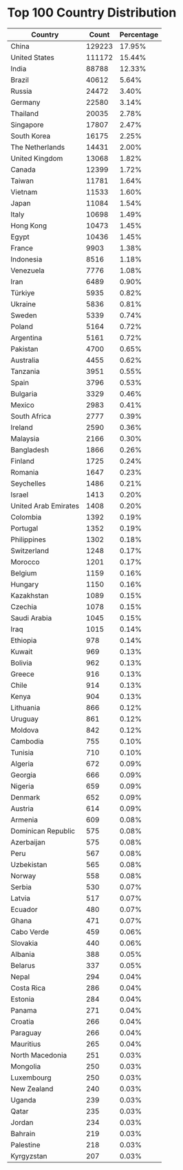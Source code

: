 # Top 100 Country Distribution
| Country | Count | Percentage |
|----|----|----|
| China | 129223 | 17.95% |
| United States | 111172 | 15.44% |
| India | 88788 | 12.33% |
| Brazil | 40612 | 5.64% |
| Russia | 24472 | 3.40% |
| Germany | 22580 | 3.14% |
| Thailand | 20035 | 2.78% |
| Singapore | 17807 | 2.47% |
| South Korea | 16175 | 2.25% |
| The Netherlands | 14431 | 2.00% |
| United Kingdom | 13068 | 1.82% |
| Canada | 12399 | 1.72% |
| Taiwan | 11781 | 1.64% |
| Vietnam | 11533 | 1.60% |
| Japan | 11084 | 1.54% |
| Italy | 10698 | 1.49% |
| Hong Kong | 10473 | 1.45% |
| Egypt | 10436 | 1.45% |
| France | 9903 | 1.38% |
| Indonesia | 8516 | 1.18% |
| Venezuela | 7776 | 1.08% |
| Iran | 6489 | 0.90% |
| Türkiye | 5935 | 0.82% |
| Ukraine | 5836 | 0.81% |
| Sweden | 5339 | 0.74% |
| Poland | 5164 | 0.72% |
| Argentina | 5161 | 0.72% |
| Pakistan | 4700 | 0.65% |
| Australia | 4455 | 0.62% |
| Tanzania | 3951 | 0.55% |
| Spain | 3796 | 0.53% |
| Bulgaria | 3329 | 0.46% |
| Mexico | 2983 | 0.41% |
| South Africa | 2777 | 0.39% |
| Ireland | 2590 | 0.36% |
| Malaysia | 2166 | 0.30% |
| Bangladesh | 1866 | 0.26% |
| Finland | 1725 | 0.24% |
| Romania | 1647 | 0.23% |
| Seychelles | 1486 | 0.21% |
| Israel | 1413 | 0.20% |
| United Arab Emirates | 1408 | 0.20% |
| Colombia | 1392 | 0.19% |
| Portugal | 1352 | 0.19% |
| Philippines | 1302 | 0.18% |
| Switzerland | 1248 | 0.17% |
| Morocco | 1201 | 0.17% |
| Belgium | 1159 | 0.16% |
| Hungary | 1150 | 0.16% |
| Kazakhstan | 1089 | 0.15% |
| Czechia | 1078 | 0.15% |
| Saudi Arabia | 1045 | 0.15% |
| Iraq | 1015 | 0.14% |
| Ethiopia | 978 | 0.14% |
| Kuwait | 969 | 0.13% |
| Bolivia | 962 | 0.13% |
| Greece | 916 | 0.13% |
| Chile | 914 | 0.13% |
| Kenya | 904 | 0.13% |
| Lithuania | 866 | 0.12% |
| Uruguay | 861 | 0.12% |
| Moldova | 842 | 0.12% |
| Cambodia | 755 | 0.10% |
| Tunisia | 710 | 0.10% |
| Algeria | 672 | 0.09% |
| Georgia | 666 | 0.09% |
| Nigeria | 659 | 0.09% |
| Denmark | 652 | 0.09% |
| Austria | 614 | 0.09% |
| Armenia | 609 | 0.08% |
| Dominican Republic | 575 | 0.08% |
| Azerbaijan | 575 | 0.08% |
| Peru | 567 | 0.08% |
| Uzbekistan | 565 | 0.08% |
| Norway | 558 | 0.08% |
| Serbia | 530 | 0.07% |
| Latvia | 517 | 0.07% |
| Ecuador | 480 | 0.07% |
| Ghana | 471 | 0.07% |
| Cabo Verde | 459 | 0.06% |
| Slovakia | 440 | 0.06% |
| Albania | 388 | 0.05% |
| Belarus | 337 | 0.05% |
| Nepal | 294 | 0.04% |
| Costa Rica | 286 | 0.04% |
| Estonia | 284 | 0.04% |
| Panama | 271 | 0.04% |
| Croatia | 266 | 0.04% |
| Paraguay | 266 | 0.04% |
| Mauritius | 265 | 0.04% |
| North Macedonia | 251 | 0.03% |
| Mongolia | 250 | 0.03% |
| Luxembourg | 250 | 0.03% |
| New Zealand | 240 | 0.03% |
| Uganda | 239 | 0.03% |
| Qatar | 235 | 0.03% |
| Jordan | 234 | 0.03% |
| Bahrain | 219 | 0.03% |
| Palestine | 218 | 0.03% |
| Kyrgyzstan | 207 | 0.03% |
